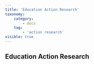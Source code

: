 ```yaml
---
title: 'Education Action Research'
taxonomy:
    category:
        - docs
    tag:
        - 'action research'
visible: true
---
```


## Education Action Research
